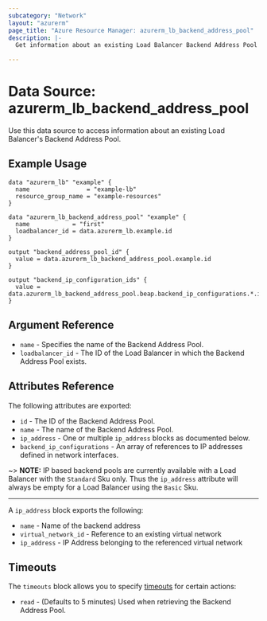 ```yaml
---
subcategory: "Network"
layout: "azurerm"
page_title: "Azure Resource Manager: azurerm_lb_backend_address_pool"
description: |-
  Get information about an existing Load Balancer Backend Address Pool

---
```


# Data Source: azurerm_lb_backend_address_pool

Use this data source to access information about an existing Load Balancer's Backend Address Pool.

## Example Usage

```hcl
data "azurerm_lb" "example" {
  name                = "example-lb"
  resource_group_name = "example-resources"
}

data "azurerm_lb_backend_address_pool" "example" {
  name            = "first"
  loadbalancer_id = data.azurerm_lb.example.id
}

output "backend_address_pool_id" {
  value = data.azurerm_lb_backend_address_pool.example.id
}

output "backend_ip_configuration_ids" {
  value = data.azurerm_lb_backend_address_pool.beap.backend_ip_configurations.*.id
}
```

## Argument Reference

* `name` - Specifies the name of the Backend Address Pool.
* `loadbalancer_id` - The ID of the Load Balancer in which the Backend Address Pool exists.

## Attributes Reference

The following attributes are exported:

* `id` - The ID of the Backend Address Pool.
* `name` - The name of the Backend Address Pool.
* `ip_address` - One or multiple `ip_address` blocks as documented below.
* `backend_ip_configurations` - An array of references to IP addresses defined in network interfaces.

~> **NOTE:** IP based backend pools are currently available with a Load Balancer with the `Standard` Sku only. Thus the `ip_address` attribute will always be empty for a Load Balancer using the `Basic` Sku.

---

A `ip_address` block exports the following:

* `name` - Name of the backend address
* `virtual_network_id` - Reference to an existing virtual network
* `ip_address` - IP Address belonging to the referenced virtual network

## Timeouts

The `timeouts` block allows you to specify [timeouts](https://www.terraform.io/docs/configuration/resources.html#timeouts) for certain actions:

* `read` - (Defaults to 5 minutes) Used when retrieving the Backend Address Pool.
